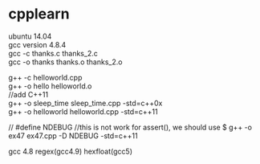 # cpplearn
ubuntu 14.04  
gcc version 4.8.4  
gcc -c thanks.c thanks_2.c  
gcc -o thanks thanks.o thanks_2.o  

g++ -c helloworld.cpp  
g++ -o hello helloworld.o  
//add C++11  
g++ -o sleep_time sleep_time.cpp -std=c++0x  
g++ -o helloworld helloworld.cpp -std=c++11  

// #define NDEBUG	//this is not work for assert(), we should use $ g++ -o ex47 ex47.cpp -D NDEBUG -std=c++11

gcc 4.8
regex(gcc4.9) hexfloat(gcc5)